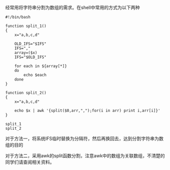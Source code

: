 经常用将字符串分割为数组的需求。在shell中常用的方式为以下两种  

```
#!/bin/bash

function split_1()
{
    x="a,b,c,d"

    OLD_IFS="$IFS"
    IFS=","
    array=($x)
    IFS="$OLD_IFS"

    for each in ${array[*]}
    do
        echo $each
    done
}

function split_2()
{
    x="a,b,c,d"

    echo $x | awk '{split($0,arr,",");for(i in arr) print i,arr[i]}'
}

split_1
split_2
```  


对于方法一，将系统IFS临时替换为分隔符，然后再换回去，达到分割字符串为数组的目的  

对于方法二，采用awk的split函数分割，注意awk中的数组为关联数组，不清楚的同学们请查阅相关资料。  

